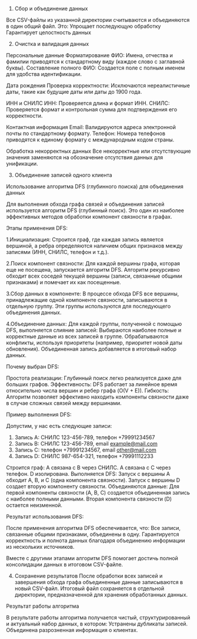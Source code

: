 1. Сбор и объединение данных

Все CSV-файлы из указанной директории считываются и объединяются в один общий файл. Это:
	Упрощает последующую обработку
	Гарантирует целостность данных

2. Очистка и валидация данных

Персональные данные
	Форматирование ФИО: Имена, отчества и фамилии приводятся к стандартному виду (каждое слово с заглавной буквы).
	Составление полного ФИО: Создается поле с полным именем для удобства идентификации.

Дата рождения
	Проверка корректности: Исключаются нереалистичные даты, такие как будущие даты или даты до 1900 года.

ИНН и СНИЛС
	ИНН: Проверяется длина и формат ИНН.
	СНИЛС: Проверяется формат и контрольная сумма для подтверждения его корректности.

Контактная информация
	Email: Валидируются адреса электронной почты по стандартному формату.
	Телефон: Номера телефонов приводятся к единому формату с международным кодом страны.

Обработка некорректных данных
	Все некорректные или отсутствующие значения заменяются на обозначение отсутствия данных для унификации.

3. Объединение записей одного клиента

Использование алгоритма DFS (глубинного поиска) для объединения данных

Для выполнения обхода графа связей и объединения записей используется алгоритм DFS (глубинный поиск). Это один из наиболее эффективных методов обработки компонент связности в графах. 

Этапы применения DFS:

1.Инициализация:
   Строится граф, где каждая запись является вершиной, а ребра определяются наличием общих признаков между записями (ИНН, СНИЛС, телефон и т.д.).

2.Поиск компонент связности:
    Для каждой вершины графа, которая еще не посещена, запускается алгоритм DFS.
    Алгоритм рекурсивно обходит всех соседей текущей вершины (записи, связанные общими признаками) и помечает их как посещенные.

3.Сбор данных в компоненте:
    В процессе обхода DFS все вершины, принадлежащие одной компоненте связности, записываются в отдельную группу.
    Эти группы используются для последующего объединения данных.

4.Объединение данных:
    Для каждой группы, полученной с помощью DFS, выполняется слияние записей:
        Выбираются наиболее полные и корректные данные из всех записей в группе.
        Обрабатываются конфликты, используя приоритеты (например, приоритет новой даты обновления).
    Объединенная запись добавляется в итоговый набор данных.

Почему выбран DFS:

Простота реализации:
    Глубинный поиск легко реализуется даже для больших графов.
Эффективность:
    DFS работает за линейное время относительно числа вершин и ребер графа (O(V + E)).
Гибкость:
    Алгоритм позволяет эффективно находить компоненты связности даже в случае сложных связей между вершинами.

Пример выполнения DFS:

Допустим, у нас есть следующие записи:
1. Запись A: СНИЛС 123-456-789, телефон +79991234567
2. Запись B: СНИЛС 123-456-789, email example@mail.com
3. Запись C: телефон +79991234567, email other@mail.com
4. Запись D: СНИЛС 987-654-321, телефон +79991112233

Строится граф:
  A связана с B через СНИЛС.
  A связана с C через телефон.
  D изолирована.
Выполняется DFS:
  Запуск с вершины A обходит A, B, и C (одна компонента связности).
  Запуск с вершины D создает вторую компоненту связности.
Объединяются данные:
  Для первой компоненты связности (A, B, C) создается объединенная запись с наиболее полными данными.
  Вторая компонента связности (D) остается неизменной.

Результат использования DFS:

После применения алгоритма DFS обеспечивается, что:
    Все записи, связанные общими признаками, объединены в одну.
    Гарантируется корректность и полнота данных благодаря объединению информации из нескольких источников.

Вместе с другими этапами алгоритм DFS помогает достичь полной консолидации данных в итоговом CSV-файле.

4. Сохранение результатов
	После обработки всех записей и завершения обхода графа объединенные данные записываются в новый CSV-файл.
	Итоговый файл сохраняется в отдельной директории, предназначенной для хранения обработанных данных.

Результат работы алгоритма

В результате работы алгоритма получается чистый, структурированный и актуальный набор данных, в котором:
	Устранены дубликаты записей.
	Объединена разрозненная информация о клиентах.
